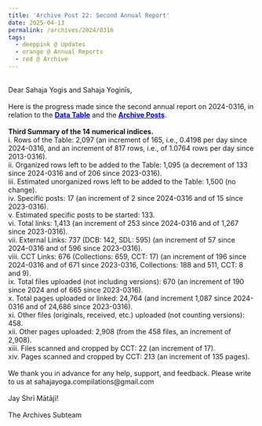 ```yaml
---
title: 'Archive Post 22: Second Annual Report'
date: 2025-04-13
permalink: /archives/2024/0316
tags:
  - deeppink @ Updates
  - orange @ Annual Reports
  - red @ Archive
---
```


<p>
<br>
Dear Sahaja Yogis and Sahaja Yoginīs,<br>
<br>
Here is the progress made since the second annual report on 2024-0316, in relation to the <a href="https://seven-teams.github.io/archives/table.html"> <font color="blue"><b>Data Table</b></font></a> and the <a href="https://seven-teams.github.io/archives/"> <font color="blue"><b>Archive Posts</b></font></a>.<br>
<br>
<b>Third Summary of the 14 numerical indices.</b><br>
i. Rows of the Table: 2,097 (an increment of 165, i.e., 0.4198 per day since 2024-0316, and an increment of 817 rows, i.e., of 1.0764 rows per day since 2013-0316).<br> 
ii. Organized rows left to be added to the Table: 1,095 (a decrement of 133 since 2024-0316 and of 206 since 2023-0316).<br>
iii. Estimated unorganized rows left to be added to the Table: 1,500 (no change).<br>
iv. Specific posts: 17 (an increment of 2 since 2024-0316 and of 15 since 2023-0316).<br> 
v. Estimated specific posts to be started: 133.<br>
vi. Total links: 1,413 (an increment of 253 since 2024-0316 and of 1,267 since 2023-0316).<br> 
vii. External Links: 737 (DCB: 142, SDL: 595) (an increment of 57 since 2024-0316 and of 596 since 2023-0316).<br> 
viii. CCT Links: 676 (Collections: 659, CCT: 17) (an increment of 196 since 2024-0316 and of 671 since 2023-0316, Collections: 188 and 511, CCT: 8 and 9).<br> 
ix. Total files uploaded (not including versions): 670 (an increment of 190 since 2024 and of 665 since 2023-0316).<br> 
x. Total pages uploaded or linked: 24,764 (and increment 1,087 since 2024-0316 and of 24,686 since 2023-0316).<br>
xi. Other files (originals, received, etc.) uploaded (not counting versions): 458.<br>
xii. Other pages uploaded: 2,908 (from the 458 files, an increment of 2,908).<br>
xiii. Files scanned and cropped by CCT: 22 (an increment of 17).<br>
xiv. Pages scanned and cropped by CCT: 213 (an increment of 135 pages).<br>
<br>
We thank you in advance for any help, support, and feedback. Please write to us at sahajayoga.compilations@gmail.com<br>
<br>
Jay Śhrī Mātājī!<br>
<br>
The Archives Subteam<br>
</p>